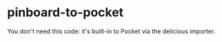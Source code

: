 # pinboard-to-pocket

You don't need this code: it's built-in to Pocket via the delicious importer.

